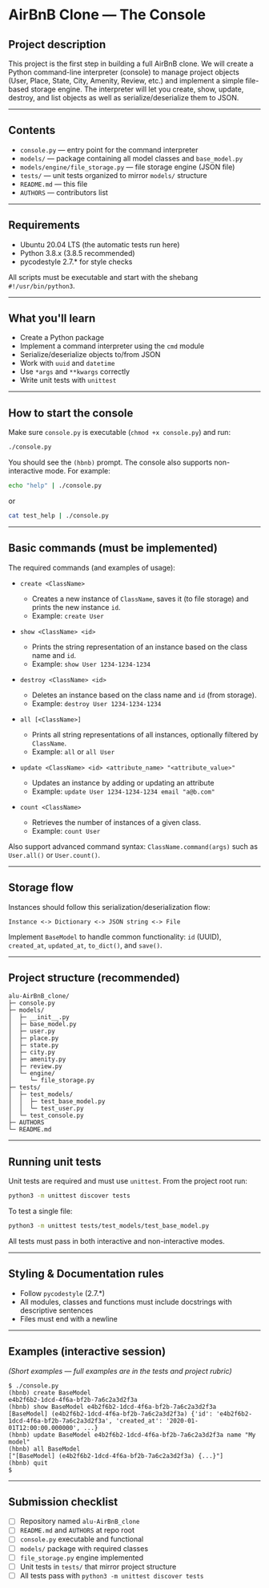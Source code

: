 # AirBnB Clone — The Console

## Project description

This project is the first step in building a full AirBnB clone. We  will create a Python command-line interpreter (console) to manage project objects (User, Place, State, City, Amenity, Review, etc.) and implement a simple file-based storage engine. The interpreter will let you create, show, update, destroy, and list objects as well as serialize/deserialize them to JSON.


---

## Contents

* `console.py` — entry point for the command interpreter
* `models/` — package containing all model classes and `base_model.py`
* `models/engine/file_storage.py` — file storage engine (JSON file)
* `tests/` — unit tests organized to mirror `models/` structure
* `README.md` — this file
* `AUTHORS` — contributors list

---

## Requirements

* Ubuntu 20.04 LTS (the automatic tests run here)
* Python 3.8.x (3.8.5 recommended)
* pycodestyle 2.7.\* for style checks

All scripts must be executable and start with the shebang `#!/usr/bin/python3`.

---

## What you'll learn

* Create a Python package
* Implement a command interpreter using the `cmd` module
* Serialize/deserialize objects to/from JSON
* Work with `uuid` and `datetime`
* Use `*args` and `**kwargs` correctly
* Write unit tests with `unittest`

---

## How to start the console

Make sure `console.py` is executable (`chmod +x console.py`) and run:

```bash
./console.py
```

You should see the `(hbnb)` prompt. The console also supports non-interactive mode. For example:

```bash
echo "help" | ./console.py
```

or

```bash
cat test_help | ./console.py
```

---

## Basic commands (must be implemented)

The required commands (and examples of usage):

* `create <ClassName>`

  * Creates a new instance of `ClassName`, saves it (to file storage) and prints the new instance `id`.
  * Example: `create User`

* `show <ClassName> <id>`

  * Prints the string representation of an instance based on the class name and `id`.
  * Example: `show User 1234-1234-1234`

* `destroy <ClassName> <id>`

  * Deletes an instance based on the class name and `id` (from storage).
  * Example: `destroy User 1234-1234-1234`

* `all [<ClassName>]`

  * Prints all string representations of all instances, optionally filtered by `ClassName`.
  * Example: `all` or `all User`

* `update <ClassName> <id> <attribute_name> "<attribute_value>"`

  * Updates an instance by adding or updating an attribute
  * Example: `update User 1234-1234-1234 email "a@b.com"`

* `count <ClassName>`

  * Retrieves the number of instances of a given class.
  * Example: `count User`

Also support advanced command syntax: `ClassName.command(args)` such as `User.all()` or `User.count()`.

---

## Storage flow

Instances should follow this serialization/deserialization flow:

```
Instance <-> Dictionary <-> JSON string <-> File
```

Implement `BaseModel` to handle common functionality: `id` (UUID), `created_at`, `updated_at`, `to_dict()`, and `save()`.

---

## Project structure (recommended)

```
alu-AirBnB_clone/
├─ console.py
├─ models/
│  ├─ __init__.py
│  ├─ base_model.py
│  ├─ user.py
│  ├─ place.py
│  ├─ state.py
│  ├─ city.py
│  ├─ amenity.py
│  ├─ review.py
│  └─ engine/
│     └─ file_storage.py
├─ tests/
│  ├─ test_models/
│  │  ├─ test_base_model.py
│  │  └─ test_user.py
│  └─ test_console.py
├─ AUTHORS
└─ README.md
```

---

## Running unit tests

Unit tests are required and must use `unittest`. From the project root run:

```bash
python3 -m unittest discover tests
```

To test a single file:

```bash
python3 -m unittest tests/test_models/test_base_model.py
```

All tests must pass in both interactive and non-interactive modes.

---

## Styling & Documentation rules

* Follow `pycodestyle` (2.7.\*)
* All modules, classes and functions must include docstrings with descriptive sentences
* Files must end with a newline

---

## Examples (interactive session)

*(Short examples — full examples are in the tests and project rubric)*

```
$ ./console.py
(hbnb) create BaseModel
e4b2f6b2-1dcd-4f6a-bf2b-7a6c2a3d2f3a
(hbnb) show BaseModel e4b2f6b2-1dcd-4f6a-bf2b-7a6c2a3d2f3a
[BaseModel] (e4b2f6b2-1dcd-4f6a-bf2b-7a6c2a3d2f3a) {'id': 'e4b2f6b2-1dcd-4f6a-bf2b-7a6c2a3d2f3a', 'created_at': '2020-01-01T12:00:00.000000', ...}
(hbnb) update BaseModel e4b2f6b2-1dcd-4f6a-bf2b-7a6c2a3d2f3a name "My model"
(hbnb) all BaseModel
["[BaseModel] (e4b2f6b2-1dcd-4f6a-bf2b-7a6c2a3d2f3a) {...}"]
(hbnb) quit
$
```

---

## Submission checklist

* [ ] Repository named `alu-AirBnB_clone`
* [ ] `README.md` and `AUTHORS` at repo root
* [ ] `console.py` executable and functional
* [ ] `models/` package with required classes
* [ ] `file_storage.py` engine implemented
* [ ] Unit tests in `tests/` that mirror project structure
* [ ] All tests pass with `python3 -m unittest discover tests`
